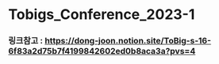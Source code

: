 # Tobigs_Conference_2023-1

### 링크참고 : https://dong-joon.notion.site/ToBig-s-16-6f83a2d75b7f4199842602ed0b8aca3a?pvs=4
